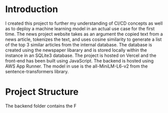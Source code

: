 # Introduction
I created this project to further my understanding of CI/CD concepts as well as to deploy a machine learning model in an actual use case for the first time. The news project website takes as an argument the copied text from a news article, tokenizes the text, and uses cosine similarity to generate a list of the top 3 similar articles from the internal database. The database is created using the newspaper libarary and is stored locally within the instance in an SQLite3 database. The project is hosted on Vercel and the front-end has been built using JavaScript. The backend is hosted using AWS App Runner. The model in use is the all-MiniLM-L6-v2 from the sentence-transformers library.

# Project Structure
The backend folder contains the F


